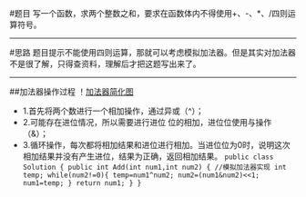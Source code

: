 #题目
写一个函数，求两个整数之和，要求在函数体内不得使用+、-、*、/四则运算符号。
***
#思路
题目提示不能使用四则运算，那就可以考虑模拟加法器。但是其实对加法器不是很了解，只得查资料，理解后才把这题写出来了。
***
##加法器操作过程
 ！[加法器简化图](https://upload-images.jianshu.io/upload_images/5555510-ae0b8968531a04a6.png?imageMogr2/auto-orient/strip%7CimageView2/2/w/616/format/webp)
- 1.首先将两个数进行一个相加操作，通过异或（^）；
- 2.可能存在进位情况，所以需要进行进位 位的相加，进位位使用与操作（&）；
- 3.循环操作，每次都将相加结果和进位进行相加。当进位位为0时，说明这次相加结果并没有产生进位，结果为正确，返回相加结果。
`public class Solution {
    public int Add(int num1,int num2) {
        //模拟加法器实现
        int temp;
        while(num2!=0){
          temp=num1^num2;
          num2=(num1&num2)<<1;
           num1=temp;
        }
        return num1;
    }
}`

